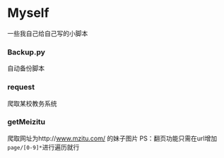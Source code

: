 # Myself
一些我自己给自己写的小脚本

### Backup.py
自动备份脚本

### request
爬取某校教务系统

### getMeizitu
爬取网址为http://www.mzitu.com/ 的妹子图片
PS：翻页功能只需在url增加`page/[0-9]*`进行遍历就行
